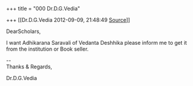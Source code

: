 +++
title = "000 Dr.D.G.Vedia"

+++
[[Dr.D.G.Vedia	2012-09-09, 21:48:49 [Source](https://groups.google.com/g/bvparishat/c/RSi_5icrQlU)]]



DearScholars,

  

I want Adhikarana Saravali of Vedanta Deshhika please inform me to get it from the institution or Book seller.  

  

--  
Thanks & Regards,  
  
Dr.D.G.Vedia  

